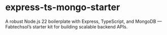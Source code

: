 # express-ts-mongo-starter
A robust Node.js 22 boilerplate with Express, TypeScript, and MongoDB — Fabtechsol’s starter kit for building scalable backend APIs.
